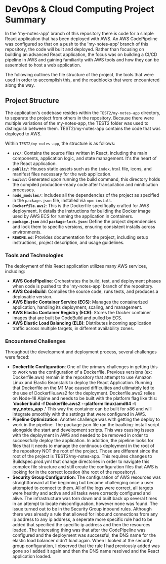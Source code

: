 # DevOps & Cloud Computing Project Summary

In the 'my-notes-app' branch of this repository there is code for a simple React application that has been deployed with AWS. An AWS CodePipeline was configured so that on a push to the 'my-notes-app' branch of this repository, the code will built and deployed. Rather than focusing on building an advanced React application, the focus was on building a CI/CD pipeline in AWS and gaining familiarity with AWS tools and how they can be assembled to host a web application.  

The following outlines the file structure of the project, the tools that were used in order to accomplish this, and the roadblocks that were encountered along the way. 

## Project Structure

The application's codebase resides within the `TEST2/my-notes-app` directory, to separate the project from others in the repository. Because there were multiple variations of the my-notes-app, the TEST2 folder was used to distinguish between them. TEST2/my-notes-app contains the code that was deployed to AWS. 

Within `TEST2/my-notes-app`, the structure is as follows:

- **`src/`**: Contains the source files written in React, including the main components, application logic, and state management. It's the heart of the React application.
- **`public/`**: Houses static assets such as the `index.html` file, icons, and manifest files necessary for the web application.
- **`build/`**: Generated upon running the build command, this directory holds the compiled production-ready code after transpilation and minification processes.
- **`node_modules/`**: Includes all the dependencies of the project as specified in the `package.json` file, installed via `npm install`.
- **`Dockerfile.aws2`**: This is the Dockerfile specifically crafted for AWS deployment. It details the instructions for building the Docker image used by AWS ECS for running the application in containers.
- **`package.json`** and **`package-lock.json`**: Define the project dependencies and lock them to specific versions, ensuring consistent installs across environments.
- **`README.md`**: Provides documentation for the project, including setup instructions, project description, and usage guidelines.
  
### Tools and Technologies

The deployment of this React application utilizes many AWS services, including:

- **AWS CodePipeline**: Orchestrates the build, test, and deployment phases when code is pushed to the 'my-notes-app' branch of the repository.
- **AWS CodeBuild**: Compiles the source code, runs tests, and produces a deployable version.
- **AWS Elastic Container Service (ECS)**: Manages the containerized application, handling its deployment, scaling, and management.
- **AWS Elastic Container Registry (ECR)**: Stores the Docker container images that are built by CodeBuild and pulled by ECS.
- **AWS Elastic Load Balancing (ELB)**: Distributes incoming application traffic across multiple targets, in different availability zones.

### Encountered Challenges

Throughout the development and deployment process, several challenges were faced:

- **Dockerfile Configuration**: One of the primary challenges in getting this to work was the configuration of a Dockerfile. Previous versions (ex: Dockerfile.aws) remain in the repository that attempt to use Amazon Linux and Elastic Beanstalk to deploy the React Application. Running that Dockerfile on the M1 Mac caused difficulties and ultimately led to the use of Dockerfile.aws2 for the deployment. Dockerfile.aws2 relies on Node-18 Alpine and needs to be built with the platform flag like this: **'docker build -f Dockerfile.aws2 --platform linux/amd64 -t my_notes_app .'** This way the container can be built for x86 and will integrate smoothly with the settings that were configured in AWS.
- **Pipeline Optimization**: Another challenge was with getting the deploy to work in the pipeline. The package.json file ran the baulking-install script alongside the start and development scripts. This was causing issues with the deployment in AWS and needed to be removed in order to successfully deploy the application. In addition, the pipeline looks for files that it needs to manage the continuous deployment in the root of the repository NOT the root of the project. Those are different since the root of the project is TEST2/my-notes-app. This requires changes to Buildspec.prod.yml that change directories in order to navigate this complex file structure and still create the configuration files that AWS is looking for in the correct location (the root of the repository). 
- **Security Group Configuration**: The configuration of AWS resources was straightforward at the beginning but became challenging once a user attempted to connect to them. All of the logs were correct, all targets were healthy and active and all tasks were correctly configured and alive. The infrastructure was torn down and built back up several times in an attempt to locate misconfiguration, however none was found. The issue turned out to be in the Security Group inbound rules. Although there was already a rule that allowed for inbound connections from any ip address to any ip address, a seperate more specific rule had to be added that specified the specific ip address and then the resources loaded. The interesting thing was that after the CodePipeline was configured and the deployment was successful, the DNS name for the elastic load balancer didn't load again. When I looked at the security group configuration, I observed that the rule I had previously added was gone so I added it again and then the DNS name resolved and the React application loaded.
  


